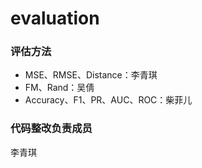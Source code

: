 # evaluation
### 评估方法
- MSE、RMSE、Distance：李青琪
- FM、Rand：吴倩
- Accuracy、F1、PR、AUC、ROC：柴菲儿
### 代码整改负责成员
李青琪
